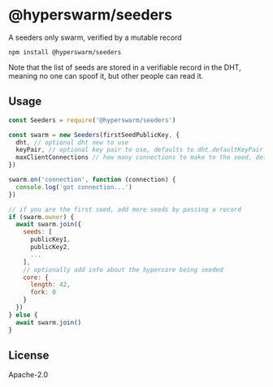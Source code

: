 # @hyperswarm/seeders

A seeders only swarm, verified by a mutable record

```
npm install @hyperswarm/seeders
```

Note that the list of seeds are stored in a verifiable record in the DHT,
meaning no one can spoof it, but other people can read it.

## Usage

``` js
const Seeders = require('@hyperswarm/seeders')

const swarm = new Seeders(firstSeedPublicKey, {
  dht, // optional dht new to use
  keyPair, // optional key pair to use, defaults to dht.defaultKeyPair
  maxClientConnections // how many connections to make to the seed, defaults to 2
})

swarm.on('connection', function (connection) {
  console.log('got connection...')
})

// if you are the first seed, add more seeds by passing a record
if (swarm.owner) {
  await swarm.join({
    seeds: [
      publicKey1,
      publicKey2,
      ...
    ],
    // optionally add info about the hypercore being seeded
    core: {
      length: 42,
      fork: 0
    }
  })
} else {
  await swarm.join()
}
```

## License

Apache-2.0
